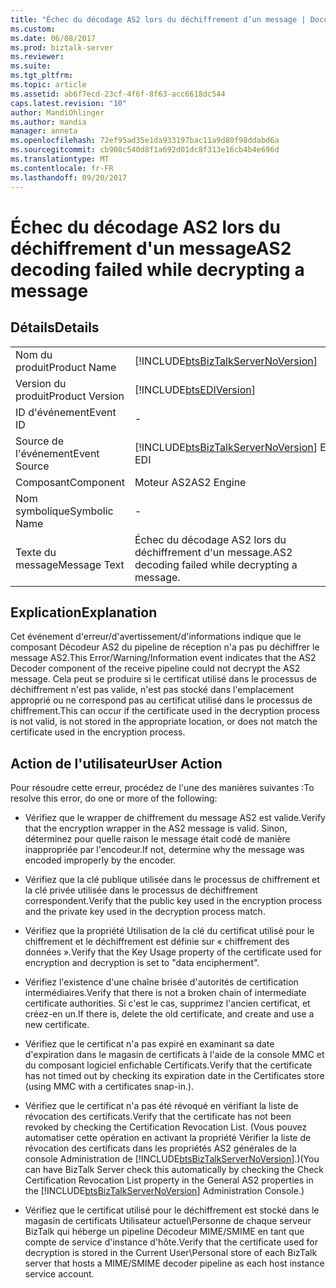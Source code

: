 ```yaml
---
title: "Échec du décodage AS2 lors du déchiffrement d’un message | Documents Microsoft"
ms.custom: 
ms.date: 06/08/2017
ms.prod: biztalk-server
ms.reviewer: 
ms.suite: 
ms.tgt_pltfrm: 
ms.topic: article
ms.assetid: ab6f7ecd-23cf-4f6f-8f63-acc6618dc544
caps.latest.revision: "10"
author: MandiOhlinger
ms.author: mandia
manager: anneta
ms.openlocfilehash: 72ef95ad35e1da933197bac11a9d80f98ddabd6a
ms.sourcegitcommit: cb908c540d8f1a692d01dc8f313e16cb4b4e696d
ms.translationtype: MT
ms.contentlocale: fr-FR
ms.lasthandoff: 09/20/2017
---
```

# <a name="as2-decoding-failed-while-decrypting-a-message"></a><span data-ttu-id="c4b63-102">Échec du décodage AS2 lors du déchiffrement d'un message</span><span class="sxs-lookup"><span data-stu-id="c4b63-102">AS2 decoding failed while decrypting a message</span></span>
## <a name="details"></a><span data-ttu-id="c4b63-103">Détails</span><span class="sxs-lookup"><span data-stu-id="c4b63-103">Details</span></span>  
  
|||  
|-|-|  
|<span data-ttu-id="c4b63-104">Nom du produit</span><span class="sxs-lookup"><span data-stu-id="c4b63-104">Product Name</span></span>|[!INCLUDE[btsBizTalkServerNoVersion](../includes/btsbiztalkservernoversion-md.md)]|  
|<span data-ttu-id="c4b63-105">Version du produit</span><span class="sxs-lookup"><span data-stu-id="c4b63-105">Product Version</span></span>|[!INCLUDE[btsEDIVersion](../includes/btsediversion-md.md)]|  
|<span data-ttu-id="c4b63-106">ID d'événement</span><span class="sxs-lookup"><span data-stu-id="c4b63-106">Event ID</span></span>|-|  
|<span data-ttu-id="c4b63-107">Source de l'événement</span><span class="sxs-lookup"><span data-stu-id="c4b63-107">Event Source</span></span>|[!INCLUDE[btsBizTalkServerNoVersion](../includes/btsbiztalkservernoversion-md.md)]<span data-ttu-id="c4b63-108"> EDI</span><span class="sxs-lookup"><span data-stu-id="c4b63-108"> EDI</span></span>|  
|<span data-ttu-id="c4b63-109">Composant</span><span class="sxs-lookup"><span data-stu-id="c4b63-109">Component</span></span>|<span data-ttu-id="c4b63-110">Moteur AS2</span><span class="sxs-lookup"><span data-stu-id="c4b63-110">AS2 Engine</span></span>|  
|<span data-ttu-id="c4b63-111">Nom symbolique</span><span class="sxs-lookup"><span data-stu-id="c4b63-111">Symbolic Name</span></span>|-|  
|<span data-ttu-id="c4b63-112">Texte du message</span><span class="sxs-lookup"><span data-stu-id="c4b63-112">Message Text</span></span>|<span data-ttu-id="c4b63-113">Échec du décodage AS2 lors du déchiffrement d'un message.</span><span class="sxs-lookup"><span data-stu-id="c4b63-113">AS2 decoding failed while decrypting a message.</span></span>|  
  
## <a name="explanation"></a><span data-ttu-id="c4b63-114">Explication</span><span class="sxs-lookup"><span data-stu-id="c4b63-114">Explanation</span></span>  
 <span data-ttu-id="c4b63-115">Cet événement d'erreur/d'avertissement/d'informations indique que le composant Décodeur AS2 du pipeline de réception n'a pas pu déchiffrer le message AS2.</span><span class="sxs-lookup"><span data-stu-id="c4b63-115">This Error/Warning/Information event indicates that the AS2 Decoder component of the receive pipeline could not decrypt the AS2 message.</span></span> <span data-ttu-id="c4b63-116">Cela peut se produire si le certificat utilisé dans le processus de déchiffrement n'est pas valide, n'est pas stocké dans l'emplacement approprié ou ne correspond pas au certificat utilisé dans le processus de chiffrement.</span><span class="sxs-lookup"><span data-stu-id="c4b63-116">This can occur if the certificate used in the decryption process is not valid, is not stored in the appropriate location, or does not match the certificate used in the encryption process.</span></span>  
  
## <a name="user-action"></a><span data-ttu-id="c4b63-117">Action de l'utilisateur</span><span class="sxs-lookup"><span data-stu-id="c4b63-117">User Action</span></span>  
 <span data-ttu-id="c4b63-118">Pour résoudre cette erreur, procédez de l'une des manières suivantes :</span><span class="sxs-lookup"><span data-stu-id="c4b63-118">To resolve this error, do one or more of the following:</span></span>  
  
-   <span data-ttu-id="c4b63-119">Vérifiez que le wrapper de chiffrement du message AS2 est valide.</span><span class="sxs-lookup"><span data-stu-id="c4b63-119">Verify that the encryption wrapper in the AS2 message is valid.</span></span> <span data-ttu-id="c4b63-120">Sinon, déterminez pour quelle raison le message était codé de manière inappropriée par l'encodeur.</span><span class="sxs-lookup"><span data-stu-id="c4b63-120">If not, determine why the message was encoded improperly by the encoder.</span></span>  
  
-   <span data-ttu-id="c4b63-121">Vérifiez que la clé publique utilisée dans le processus de chiffrement et la clé privée utilisée dans le processus de déchiffrement correspondent.</span><span class="sxs-lookup"><span data-stu-id="c4b63-121">Verify that the public key used in the encryption process and the private key used in the decryption process match.</span></span>  
  
-   <span data-ttu-id="c4b63-122">Vérifiez que la propriété Utilisation de la clé du certificat utilisé pour le chiffrement et le déchiffrement est définie sur « chiffrement des données ».</span><span class="sxs-lookup"><span data-stu-id="c4b63-122">Verify that the Key Usage property of the certificate used for encryption and decryption is set to "data encipherment".</span></span>  
  
-   <span data-ttu-id="c4b63-123">Vérifiez l'existence d'une chaîne brisée d'autorités de certification intermédiaires.</span><span class="sxs-lookup"><span data-stu-id="c4b63-123">Verify that there is not a broken chain of intermediate certificate authorities.</span></span> <span data-ttu-id="c4b63-124">Si c'est le cas, supprimez l'ancien certificat, et créez-en un.</span><span class="sxs-lookup"><span data-stu-id="c4b63-124">If there is, delete the old certificate, and create and use a new certificate.</span></span>  
  
-   <span data-ttu-id="c4b63-125">Vérifiez que le certificat n'a pas expiré en examinant sa date d'expiration dans le magasin de certificats à l'aide de la console MMC et du composant logiciel enfichable Certificats.</span><span class="sxs-lookup"><span data-stu-id="c4b63-125">Verify that the certificate has not timed out by checking its expiration date in the Certificates store (using MMC with a certificates snap-in.).</span></span>  
  
-   <span data-ttu-id="c4b63-126">Vérifiez que le certificat n'a pas été révoqué en vérifiant la liste de révocation des certificats.</span><span class="sxs-lookup"><span data-stu-id="c4b63-126">Verify that the certificate has not been revoked by checking the Certification Revocation List.</span></span> <span data-ttu-id="c4b63-127">(Vous pouvez automatiser cette opération en activant la propriété Vérifier la liste de révocation des certificats dans les propriétés AS2 générales de la console Administration de [!INCLUDE[btsBizTalkServerNoVersion](../includes/btsbiztalkservernoversion-md.md)].)</span><span class="sxs-lookup"><span data-stu-id="c4b63-127">(You can have BizTalk Server check this automatically by checking the Check Certification Revocation List property in the General AS2 properties in the [!INCLUDE[btsBizTalkServerNoVersion](../includes/btsbiztalkservernoversion-md.md)] Administration Console.)</span></span>  
  
-   <span data-ttu-id="c4b63-128">Vérifiez que le certificat utilisé pour le déchiffrement est stocké dans le magasin de certificats Utilisateur actuel\Personne de chaque serveur BizTalk qui héberge un pipeline Décodeur MIME/SMIME en tant que compte de service d'instance d'hôte.</span><span class="sxs-lookup"><span data-stu-id="c4b63-128">Verify that the certificate used for decryption is stored in the Current User\Personal store of each BizTalk server that hosts a MIME/SMIME decoder pipeline as each host instance service account.</span></span>